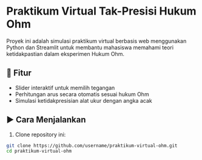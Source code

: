 # Praktikum Virtual Tak-Presisi Hukum Ohm

Proyek ini adalah simulasi praktikum virtual berbasis web menggunakan Python dan Streamlit
untuk membantu mahasiswa memahami teori ketidakpastian dalam eksperimen Hukum Ohm.

## 📌 Fitur
- Slider interaktif untuk memilih tegangan
- Perhitungan arus secara otomatis sesuai hukum Ohm
- Simulasi ketidakpresisian alat ukur dengan angka acak

## ▶️ Cara Menjalankan
1. Clone repository ini:
```bash
git clone https://github.com/username/praktikum-virtual-ohm.git
cd praktikum-virtual-ohm
